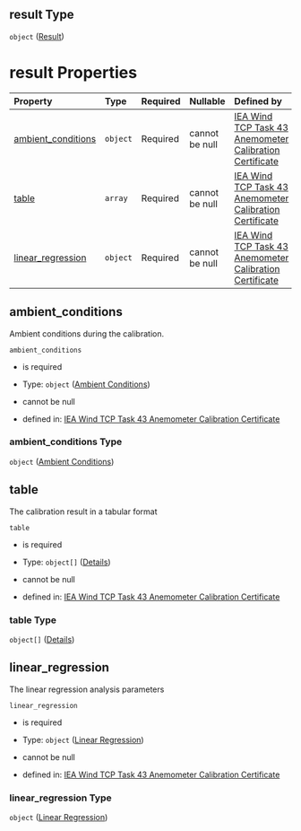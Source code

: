 ## result Type

`object` ([Result](iea43\_anemometer_calibration-properties-result.md))

# result Properties

| Property                                  | Type     | Required | Nullable       | Defined by                                                                                                                                                                                                                                                                                                                                                               |
| :---------------------------------------- | :------- | :------- | :------------- | :----------------------------------------------------------------------------------------------------------------------------------------------------------------------------------------------------------------------------------------------------------------------------------------------------------------------------------------------------------------------- |
| [ambient_conditions](#ambient_conditions) | `object` | Required | cannot be null | [IEA Wind TCP Task 43 Anemometer Calibration Certificate](iea43_anemometer_calibration-properties-result-properties-ambient-conditions.md "https://raw.githubusercontent.com/IEA-Task-43/digital_wra_data_standard/calibration_schema/digital_calibration_certificate/schema/iea43_anemometer_calibration.schema.json#/properties/result/properties/ambient_conditions") |
| [table](#table)                           | `array`  | Required | cannot be null | [IEA Wind TCP Task 43 Anemometer Calibration Certificate](iea43_anemometer_calibration-properties-result-properties-table.md "https://raw.githubusercontent.com/IEA-Task-43/digital_wra_data_standard/calibration_schema/digital_calibration_certificate/schema/iea43_anemometer_calibration.schema.json#/properties/result/properties/table")                           |
| [linear_regression](#linear_regression)   | `object` | Required | cannot be null | [IEA Wind TCP Task 43 Anemometer Calibration Certificate](iea43_anemometer_calibration-properties-result-properties-linear-regression.md "https://raw.githubusercontent.com/IEA-Task-43/digital_wra_data_standard/calibration_schema/digital_calibration_certificate/schema/iea43_anemometer_calibration.schema.json#/properties/result/properties/linear_regression")   |

## ambient_conditions

Ambient conditions during the calibration.

`ambient_conditions`

*   is required

*   Type: `object` ([Ambient Conditions](iea43\_anemometer_calibration-properties-result-properties-ambient-conditions.md))

*   cannot be null

*   defined in: [IEA Wind TCP Task 43 Anemometer Calibration Certificate](iea43\_anemometer_calibration-properties-result-properties-ambient-conditions.md "https://raw.githubusercontent.com/IEA-Task-43/digital_wra_data_standard/calibration_schema/digital_calibration_certificate/schema/iea43\_anemometer_calibration.schema.json#/properties/result/properties/ambient_conditions")

### ambient_conditions Type

`object` ([Ambient Conditions](iea43\_anemometer_calibration-properties-result-properties-ambient-conditions.md))

## table

The calibration result in a tabular format

`table`

*   is required

*   Type: `object[]` ([Details](iea43\_anemometer_calibration-definitions-column_iec61400-12-12017\_annexf.md))

*   cannot be null

*   defined in: [IEA Wind TCP Task 43 Anemometer Calibration Certificate](iea43\_anemometer_calibration-properties-result-properties-table.md "https://raw.githubusercontent.com/IEA-Task-43/digital_wra_data_standard/calibration_schema/digital_calibration_certificate/schema/iea43\_anemometer_calibration.schema.json#/properties/result/properties/table")

### table Type

`object[]` ([Details](iea43\_anemometer_calibration-definitions-column_iec61400-12-12017\_annexf.md))

## linear_regression

The linear regression analysis parameters

`linear_regression`

*   is required

*   Type: `object` ([Linear Regression](iea43\_anemometer_calibration-properties-result-properties-linear-regression.md))

*   cannot be null

*   defined in: [IEA Wind TCP Task 43 Anemometer Calibration Certificate](iea43\_anemometer_calibration-properties-result-properties-linear-regression.md "https://raw.githubusercontent.com/IEA-Task-43/digital_wra_data_standard/calibration_schema/digital_calibration_certificate/schema/iea43\_anemometer_calibration.schema.json#/properties/result/properties/linear_regression")

### linear_regression Type

`object` ([Linear Regression](iea43\_anemometer_calibration-properties-result-properties-linear-regression.md))
